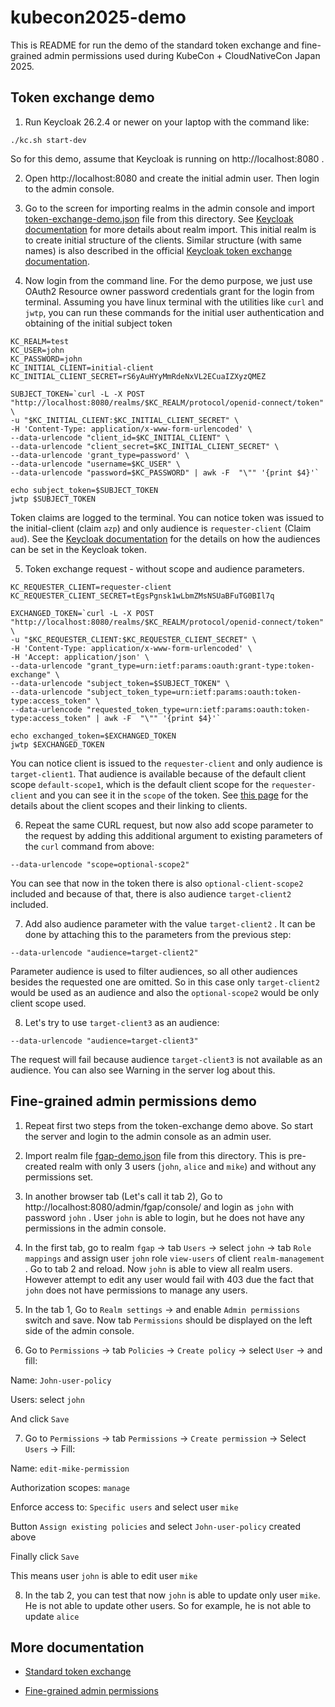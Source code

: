 # kubecon2025-demo

This is README for run the demo of the standard token exchange and fine-grained admin permissions used during KubeCon + CloudNativeCon Japan 2025.

## Token exchange demo

1) Run Keycloak 26.2.4 or newer on your laptop with the command like:

```
./kc.sh start-dev
```

So for this demo, assume that Keycloak is running on http://localhost:8080 .

2) Open http://localhost:8080 and create the initial admin user. Then login to the admin console.

3) Go to the screen for importing realms in the admin console and import [token-exchange-demo.json](token-exchange-demo.json) file from this directory. See [Keycloak documentation](https://www.keycloak.org/server/importExport#_importing_and_exporting_by_using_the_admin_console) for more details about realm import. This initial realm is to create initial structure of the clients. Similar structure (with same names) is also described in the official [Keycloak token exchange documentation](https://www.keycloak.org/securing-apps/token-exchange#_standard-token-exchange-flow).

4) Now login from the command line. For the demo purpose, we just use OAuth2 Resource owner password credentials grant for the login from terminal. Assuming you have linux terminal with the utilities like `curl` and `jwtp`, you can run these commands for the initial user authentication and obtaining of the initial subject token

```
KC_REALM=test
KC_USER=john
KC_PASSWORD=john
KC_INITIAL_CLIENT=initial-client
KC_INITIAL_CLIENT_SECRET=rS6yAuHYyMmRdeNxVL2ECuaIZXyzQMEZ

SUBJECT_TOKEN=`curl -L -X POST "http://localhost:8080/realms/$KC_REALM/protocol/openid-connect/token" \
-u "$KC_INITIAL_CLIENT:$KC_INITIAL_CLIENT_SECRET" \
-H 'Content-Type: application/x-www-form-urlencoded' \
--data-urlencode "client_id=$KC_INITIAL_CLIENT" \
--data-urlencode "client_secret=$KC_INITIAL_CLIENT_SECRET" \
--data-urlencode 'grant_type=password' \
--data-urlencode "username=$KC_USER" \
--data-urlencode "password=$KC_PASSWORD" | awk -F  "\"" '{print $4}'`

echo subject_token=$SUBJECT_TOKEN
jwtp $SUBJECT_TOKEN
```

Token claims are logged to the terminal. You can notice token was issued to the initial-client (claim `azp`) and only audience is `requester-client` (Claim `aud`). See the [Keycloak documentation](https://www.keycloak.org/docs/latest/server_admin/index.html#audience-support) for the details on how the audiences can be set in the Keycloak token.

5) Token exchange request - without scope and audience parameters. 

```
KC_REQUESTER_CLIENT=requester-client
KC_REQUESTER_CLIENT_SECRET=tEgsPgnsk1wLbmZMsNSUaBFuTG0BIl7q

EXCHANGED_TOKEN=`curl -L -X POST "http://localhost:8080/realms/$KC_REALM/protocol/openid-connect/token" \
-u "$KC_REQUESTER_CLIENT:$KC_REQUESTER_CLIENT_SECRET" \
-H 'Content-Type: application/x-www-form-urlencoded' \
-H 'Accept: application/json' \
--data-urlencode "grant_type=urn:ietf:params:oauth:grant-type:token-exchange" \
--data-urlencode "subject_token=$SUBJECT_TOKEN" \
--data-urlencode "subject_token_type=urn:ietf:params:oauth:token-type:access_token" \
--data-urlencode "requested_token_type=urn:ietf:params:oauth:token-type:access_token" | awk -F  "\"" '{print $4}'`

echo exchanged_token=$EXCHANGED_TOKEN
jwtp $EXCHANGED_TOKEN
```

You can notice client is issued to the `requester-client` and only audience is `target-client1`. That audience is available because of the default client scope `default-scope1`, which is the default client scope for the `requester-client` and you can see it in the `scope` of the token. See [this page](https://www.keycloak.org/docs/latest/server_admin/index.html#_client_scopes_linking) for the details about the client scopes and their linking to clients.



6) Repeat the same CURL request, but now also add scope parameter to the request by adding this additional argument to existing parameters of the `curl` command from above:
```
--data-urlencode "scope=optional-scope2"
```

You can see that now in the token there is also `optional-client-scope2` included and because of that, there is also audience `target-client2` included.


7) Add also audience parameter with the value `target-client2` . It can be done by attaching this to the parameters from the previous step:
```
--data-urlencode "audience=target-client2"
```

Parameter audience is used to filter audiences, so all other audiences besides the requested one are omitted. So in this case only `target-client2` would be used as an audience and also the `optional-scope2` would be only client scope used.

8) Let's try to use `target-client3` as an audience:
```
--data-urlencode "audience=target-client3"
```

The request will fail because audience `target-client3` is not available as an audience. You can also see Warning in the server log about this.

## Fine-grained admin permissions demo

1) Repeat first two steps from the token-exchange demo above. So start the server and login to the admin console as an admin user.

2) Import realm file [fgap-demo.json](fgap-demo.json) file from this directory. This is pre-created realm with only 3 users (`john`, `alice` and `mike`) and without any permissions set.

3) In another browser tab (Let's call it tab 2), Go to http://localhost:8080/admin/fgap/console/ and login as `john` with password `john` . User `john` is able to login, but he does not have any permissions in the admin console.

4) In the first tab, go to realm `fgap` -> tab `Users` -> select `john` -> tab `Role mappings` and assign user `john` role `view-users` of client `realm-management` . Go to tab 2 and reload. Now `john` is able to view all realm users. However attempt to edit any user would fail with 403 due the fact that `john` does not have permissions to manage any users.

5) In the tab 1, Go to `Realm settings` -> and enable `Admin permissions` switch and save. Now tab `Permissions` should be displayed on the left side of the admin console.

6) Go to `Permissions` -> tab `Policies` -> `Create policy` -> select `User` -> and fill:

Name: `John-user-policy`

Users: select `john`


And click `Save`

7) Go to `Permissions` -> tab `Permissions` -> `Create permission` -> Select `Users` -> Fill:

Name: `edit-mike-permission`

Authorization scopes: `manage`

Enforce access to: `Specific users` and select user `mike`

Button `Assign existing policies` and select `John-user-policy` created above

Finally click `Save`

This means user `john` is able to edit user `mike`

8) In the tab 2, you can test that now `john` is able to update only user `mike`. He is not able to update other users. So for example, he is not able to update `alice`

## More documentation

* [Standard token exchange](https://www.keycloak.org/securing-apps/token-exchange#_standard-token-exchange)

* [Fine-grained admin permissions](https://www.keycloak.org/docs/latest/server_admin/index.html#_fine_grained_permissions)
 
